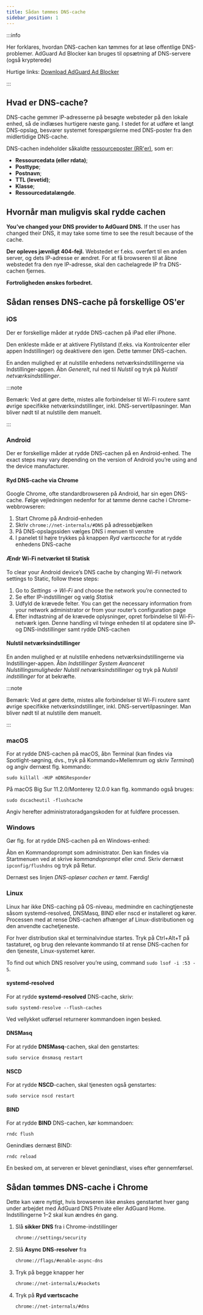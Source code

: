 ```yaml
---
title: Sådan tømmes DNS-cache
sidebar_position: 1
---
```


:::info

Her forklares, hvordan DNS-cachen kan tømmes for at løse offentlige DNS-problemer. AdGuard Ad Blocker kan bruges til opsætning af DNS-servere (også krypterede)

Hurtige links: [Download AdGuard Ad Blocker](https://agrd.io/download-kb-adblock)

:::

## Hvad er DNS-cache?

DNS-cache gemmer IP-adresserne på besøgte websteder på den lokale enhed, så de indlæses hurtigere næste gang. I stedet for at udføre et langt DNS-opslag, besvarer systemet forespørgslerne med DNS-poster fra den midlertidige DNS-cache.

DNS-cachen indeholder såkaldte [ressourceposter (RR'er)](https://en.wikipedia.org/wiki/Domain_Name_System#Resource_records), som er:

- **Ressourcedata (eller rdata)**;
- **Posttype**;
- **Postnavn**;
- **TTL (levetid)**;
- **Klasse**;
- **Ressourcedatalængde**.

## Hvornår man muligvis skal rydde cachen

**You’ve changed your DNS provider to AdGuard DNS.** If the user has changed their DNS, it may take some time to see the result because of the cache.

**Der opleves jævnligt 404-fejl.** Webstedet er f.eks. overført til en anden server, og dets IP-adresse er ændret. For at få browseren til at åbne webstedet fra den nye IP-adresse, skal den cachelagrede IP fra DNS-cachen fjernes.

**Fortroligheden ønskes forbedret.**

## Sådan renses DNS-cache på forskellige OS'er

### iOS

Der er forskellige måder at rydde DNS-cachen på iPad eller iPhone.

Den enkleste måde er at aktivere Flytilstand (f.eks. via Kontrolcenter eller appen Indstillinger) og deaktivere den igen. Dette tømmer DNS-cachen.

En anden mulighed er at nulstille enhedens netværksindstillingerne via Indstillinger-appen. Åbn *Generelt*, rul ned til *Nulstil* og tryk på *Nulstil netværksindstillinger*.

:::note

Bemærk: Ved at gøre dette, mistes alle forbindelser til Wi-Fi routere samt øvrige specifikke netværksindstillinger, inkl. DNS-servertilpasninger. Man bliver nødt til at nulstille dem manuelt.

:::

### Android

Der er forskellige måder at rydde DNS-cachen på en Android-enhed. The exact steps may vary depending on the version of Android you’re using and the device manufacturer.

#### Ryd DNS-cache via Chrome

Google Chrome, ofte standardbrowseren på Android, har sin egen DNS-cache. Følge vejledningen nedenfor for at tømme denne cache i Chrome-webbrowseren:

1. Start Chrome på Android-enheden
1. Skriv `chrome://net-internals/#DNS` på adressebjælken
1. På DNS-opslagssiden vælges DNS i menuen til venstre
1. I panelet til højre trykkes på knappen *Ryd værtscache* for at rydde enhedens DNS-cache

#### Ændr Wi-Fi netværket til Statisk

To clear your Android device’s DNS cache by changing Wi-Fi network settings to Static, follow these steps:

1. Go to *Settings → Wi-Fi* and choose the network you’re connected to
1. Se efter IP-indstillinger og vælg *Statisk*
1. Udfyld de krævede felter. You can get the necessary information from your network administrator or from your router’s configuration page
1. Efter indtastning af de krævede oplysninger, opret forbindelse til Wi-Fi-netværk igen. Denne handling vil tvinge enheden til at opdatere sine IP- og DNS-indstillinger samt rydde DNS-cachen

#### Nulstil netværksindstillinger

En anden mulighed er at nulstille enhedens netværksindstillingerne via Indstillinger-appen. Åbn *Indstillinger System Avanceret Nulstillingsmuligheder Nulstil netværksindstillinger* og tryk på *Nulstil indstillinger* for at bekræfte.

:::note

Bemærk: Ved at gøre dette, mistes alle forbindelser til Wi-Fi routere samt øvrige specifikke netværksindstillinger, inkl. DNS-servertilpasninger. Man bliver nødt til at nulstille dem manuelt.

:::

### macOS

For at rydde DNS-cachen på macOS, åbn Terminal (kan findes via Spotlight-søgning, dvs., tryk på Kommando+Mellemrum og skriv *Terminal*) og angiv dernæst flg. kommando:

`sudo killall -HUP mDNSResponder`

På macOS Big Sur 11.2.0/Monterey 12.0.0 kan flg. kommando også bruges:

`sudo dscacheutil -flushcache`

Angiv herefter administratoradgangskoden for at fuldføre processen.

### Windows

Gør flg. for at rydde DNS-cachen på en Windows-enhed:

Åbn en Kommandoprompt som administrator. Den kan findes via Startmenuen ved at skrive *kommandoprompt* eller *cmd*. Skriv dernæst `ipconfig/flushdns` og tryk på Retur.

Dernæst ses linjen *DNS-opløser cachen er tømt*. Færdig!

### Linux

Linux har ikke DNS-caching på OS-niveau, medmindre en cachingtjeneste såsom systemd-resolved, DNSMasq, BIND eller nscd er installeret og kører. Processen med at rense DNS-cachen afhænger af Linux-distributionen og den anvendte cachetjeneste.

For hver distribution skal et terminalvindue startes. Tryk på Ctrl+Alt+T på tastaturet, og brug den relevante kommando til at rense DNS-cachen for den tjeneste, Linux-systemet kører.

To find out which DNS resolver you’re using, command `sudo lsof -i :53 -S`.

#### systemd-resolved

For at rydde **systemd-resolved** DNS-cache, skriv:

`sudo systemd-resolve --flush-caches`

Ved vellykket udførsel returnerer kommandoen ingen besked.

#### DNSMasq

For at rydde **DNSMasq**-cachen, skal den genstartes:

`sudo service dnsmasq restart`

#### NSCD

For at rydde **NSCD**-cachen, skal tjenesten også genstartes:

`sudo service nscd restart`

#### BIND

For at rydde **BIND** DNS-cachen, kør kommandoen:

`rndc flush`

Genindlæs dernæst BIND:

`rndc reload`

En besked om, at serveren er blevet genindlæst, vises efter gennemførsel.

## Sådan tømmes DNS-cache i Chrome

Dette kan være nyttigt, hvis browseren ikke ønskes genstartet hver gang under arbejdet med AdGuard DNS Private eller AdGuard Home. Indstillingerne 1–2 skal kun ændres én gang.

1. Slå **sikker DNS** fra i Chrome-indstillinger

    ```bash
    chrome://settings/security
    ```

1. Slå **Async DNS-resolver** fra

    ```bash
    chrome://flags/#enable-async-dns
    ```

1. Tryk på begge knapper her

    ```bash
    chrome://net-internals/#sockets
    ```

1. Tryk på **Ryd værtscache**

    ```bash
    chrome://net-internals/#dns
    ```
